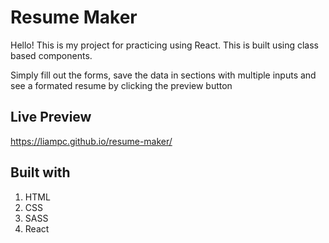 # Resume Maker


Hello! This is my project for practicing using React. This is built using class based components. 

Simply fill out the forms, save the data in sections with multiple inputs and see a formated resume by 
clicking the preview button


## Live Preview

https://liampc.github.io/resume-maker/


## Built with
1. HTML
2. CSS
3. SASS
4. React

